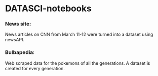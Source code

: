 # DATASCI-notebooks
### News site:
News articles on CNN from March 11-12 were turned into a dataset using newsAPI.

### Bulbapedia:
Web scraped data for the pokemons of all the generations. A dataset is created for every generation.
